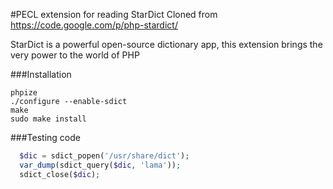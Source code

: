 #PECL extension for reading StarDict
Cloned from https://code.google.com/p/php-stardict/

StarDict is a powerful open-source dictionary app, this extension brings the very power to the world of PHP

###Installation

```
phpize
./configure --enable-sdict
make
sudo make install
```

###Testing code

```php
  $dic = sdict_popen('/usr/share/dict');
  var_dump(sdict_query($dic, 'lama'));
  sdict_close($dic);
```
